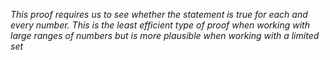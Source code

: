 *This proof requires us to see whether the statement is true for each and every number. This is the least efficient type of proof when working with large ranges of numbers but is more plausible when working with a limited set*